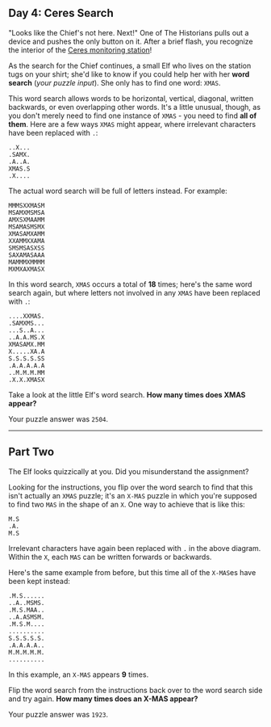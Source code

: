 ## Day 4: Ceres Search

"Looks like the Chief's not here. Next!" One of The Historians pulls out a device and 
pushes the only button on it. After a brief flash, you recognize the interior of the 
[Ceres monitoring station](https://adventofcode.com/2019/day/10)!

As the search for the Chief continues, a small Elf who lives on the station tugs on your 
shirt; she'd like to know if you could help her with her **word search** (_your puzzle 
input_). She only has to find one word: `XMAS`.

This word search allows words to be horizontal, vertical, diagonal, written backwards, 
or even overlapping other words. It's a little unusual, though, as you don't merely need 
to find one instance of `XMAS` - you need to find **all of them**. Here are a few ways 
`XMAS` might appear, where irrelevant characters have been replaced with `.`:

```
..X...
.SAMX.
.A..A.
XMAS.S
.X....
```

The actual word search will be full of letters instead. For example:

```
MMMSXXMASM
MSAMXMSMSA
AMXSXMAAMM
MSAMASMSMX
XMASAMXAMM
XXAMMXXAMA
SMSMSASXSS
SAXAMASAAA
MAMMMXMMMM
MXMXAXMASX
```

In this word search, `XMAS` occurs a total of **18** times; here's the same word search 
again, but where letters not involved in any `XMAS` have been replaced with `.`:

```
....XXMAS.
.SAMXMS...
...S..A...
..A.A.MS.X
XMASAMX.MM
X.....XA.A
S.S.S.S.SS
.A.A.A.A.A
..M.M.M.MM
.X.X.XMASX
```

Take a look at the little Elf's word search. **How many times does XMAS appear?**

Your puzzle answer was `2504`.

---

## Part Two

The Elf looks quizzically at you. Did you misunderstand the assignment?

Looking for the instructions, you flip over the word search to find that this isn't 
actually an `XMAS` puzzle; it's an `X-MAS` puzzle in which you're supposed to find two 
`MAS` in the shape of an `X`. One way to achieve that is like this:

```
M.S
.A.
M.S
```

Irrelevant characters have again been replaced with `.` in the above diagram. Within 
the `X`, each `MAS` can be written forwards or backwards.

Here's the same example from before, but this time all of the `X-MAS`es have been kept 
instead:

```
.M.S......
..A..MSMS.
.M.S.MAA..
..A.ASMSM.
.M.S.M....
..........
S.S.S.S.S.
.A.A.A.A..
M.M.M.M.M.
..........
```

In this example, an `X-MAS` appears **9** times.

Flip the word search from the instructions back over to the word search side and 
try again. **How many times does an X-MAS appear?**

Your puzzle answer was `1923`.
